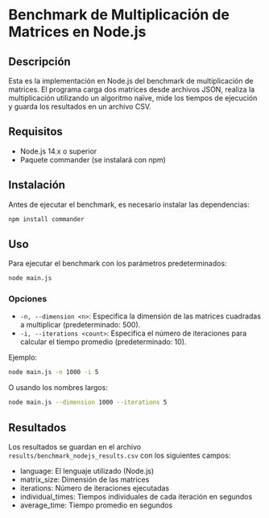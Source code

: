 # Benchmark de Multiplicación de Matrices en Node.js

## Descripción

Esta es la implementación en Node.js del benchmark de multiplicación de matrices. El programa carga dos matrices desde archivos JSON, realiza la multiplicación utilizando un algoritmo naïve, mide los tiempos de ejecución y guarda los resultados en un archivo CSV.

## Requisitos

- Node.js 14.x o superior
- Paquete commander (se instalará con npm)

## Instalación

Antes de ejecutar el benchmark, es necesario instalar las dependencias:

```bash
npm install commander
```

## Uso

Para ejecutar el benchmark con los parámetros predeterminados:

```bash
node main.js
```

### Opciones

- `-n, --dimension <n>`: Especifica la dimensión de las matrices cuadradas a multiplicar (predeterminado: 500).
- `-i, --iterations <count>`: Especifica el número de iteraciones para calcular el tiempo promedio (predeterminado: 10).

Ejemplo:

```bash
node main.js -n 1000 -i 5
```

O usando los nombres largos:

```bash
node main.js --dimension 1000 --iterations 5
```

## Resultados

Los resultados se guardan en el archivo `results/benchmark_nodejs_results.csv` con los siguientes campos:
- language: El lenguaje utilizado (Node.js)
- matrix_size: Dimensión de las matrices
- iterations: Número de iteraciones ejecutadas
- individual_times: Tiempos individuales de cada iteración en segundos
- average_time: Tiempo promedio en segundos
